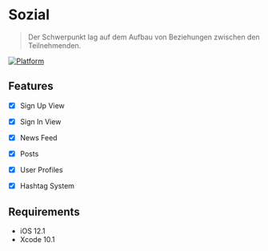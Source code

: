 # Sozial
> Der Schwerpunkt lag auf dem Aufbau von Beziehungen zwischen den Teilnehmenden. 



[![Platform](https://img.shields.io/cocoapods/p/LFAlertController.svg?style=flat)](http://cocoapods.org/pods/LFAlertController)


## Features

- [x] Sign Up View 
- [x] Sign In View
- [x] News Feed
- [x] Posts
- [x] User Profiles
- [x] Hashtag System 



## Requirements

- iOS 12.1
- Xcode 10.1








